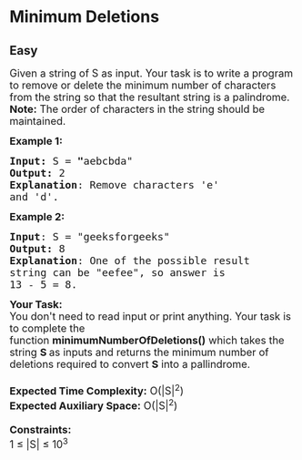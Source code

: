 # Minimum Deletions
## Easy
<div class="problems_problem_content__Xm_eO" style="user-select: auto;"><p style="user-select: auto;"><span style="font-size: 18px; user-select: auto;">Given a string of S as input. Your task is to write a program to remove or delete the minimum number of characters from the string so that the resultant string is a palindrome.<br style="user-select: auto;">
<strong style="user-select: auto;">Note:</strong> The order of characters in the string should be maintained.</span></p>

<p style="user-select: auto;"><span style="font-size: 18px; user-select: auto;"><strong style="user-select: auto;">Example 1:</strong></span></p>

<pre style="user-select: auto;"><span style="font-size: 18px; user-select: auto;"><strong style="user-select: auto;">Input: </strong>S<strong style="user-select: auto;"> </strong>=<strong style="user-select: auto;"> "</strong>aebcbda"
<strong style="user-select: auto;">Output:</strong> 2
<strong style="user-select: auto;">Explanation</strong>: Remove characters 'e' 
and 'd'.</span></pre>

<p style="user-select: auto;"><span style="font-size: 18px; user-select: auto;"><strong style="user-select: auto;">Example 2:</strong></span></p>

<pre style="user-select: auto;"><span style="font-size: 18px; user-select: auto;"><strong style="user-select: auto;">Input</strong>: S = "geeksforgeeks"
<strong style="user-select: auto;">Output:</strong> 8
<strong style="user-select: auto;">Explanation</strong>: One of the possible result
string can be "eefee", so answer is 
13 - 5 = 8.
</span></pre>

<p style="user-select: auto;"><span style="font-size: 18px; user-select: auto;"><strong style="user-select: auto;">Your Task:&nbsp;&nbsp;</strong><br style="user-select: auto;">
You don't need to read input or print anything. Your task is to complete the function&nbsp;<strong style="user-select: auto;">minimumNumberOfDeletions()</strong>&nbsp;which takes the string <strong style="user-select: auto;">S </strong>as inputs and returns the minimum number of deletions required to convert <strong style="user-select: auto;">S</strong> into a pallindrome.<br style="user-select: auto;">
<br style="user-select: auto;">
<strong style="user-select: auto;">Expected Time Complexity:</strong>&nbsp;O(|S|<sup style="user-select: auto;">2</sup>)<br style="user-select: auto;">
<strong style="user-select: auto;">Expected Auxiliary Space:</strong>&nbsp;O(|S|<sup style="user-select: auto;">2</sup>)<br style="user-select: auto;">
<br style="user-select: auto;">
<strong style="user-select: auto;">Constraints:</strong><br style="user-select: auto;">
1 ≤ |S| ≤ 10<sup style="user-select: auto;">3</sup></span></p>
</div>